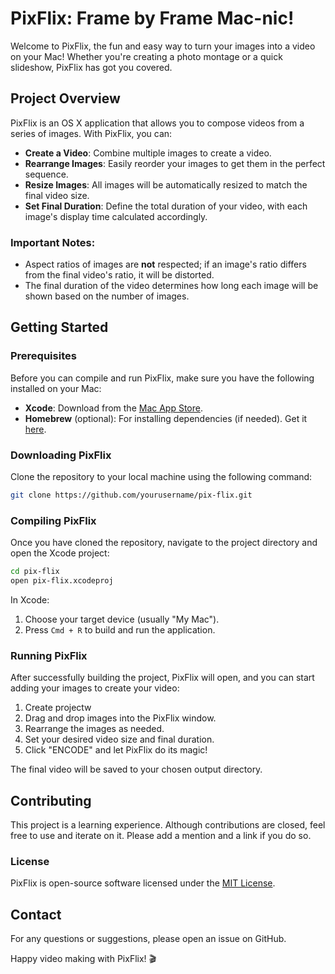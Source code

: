 # PixFlix: Frame by Frame Mac-nic!

Welcome to PixFlix, the fun and easy way to turn your images into a video on your Mac! Whether you're creating a photo montage or a quick slideshow, PixFlix has got you covered.

## Project Overview

PixFlix is an OS X application that allows you to compose videos from a series of images. With PixFlix, you can:

- **Create a Video**: Combine multiple images to create a video.
- **Rearrange Images**: Easily reorder your images to get them in the perfect sequence.
- **Resize Images**: All images will be automatically resized to match the final video size.
- **Set Final Duration**: Define the total duration of your video, with each image's display time calculated accordingly.

### Important Notes:
- Aspect ratios of images are **not** respected; if an image's ratio differs from the final video's ratio, it will be distorted.
- The final duration of the video determines how long each image will be shown based on the number of images.

## Getting Started

### Prerequisites

Before you can compile and run PixFlix, make sure you have the following installed on your Mac:

- **Xcode**: Download from the [Mac App Store](https://apps.apple.com/us/app/xcode/id497799835?mt=12).
- **Homebrew** (optional): For installing dependencies (if needed). Get it [here](https://brew.sh/).

### Downloading PixFlix

Clone the repository to your local machine using the following command:

```bash
git clone https://github.com/yourusername/pix-flix.git
```

### Compiling PixFlix

Once you have cloned the repository, navigate to the project directory and open the Xcode project:

```bash
cd pix-flix
open pix-flix.xcodeproj
```

In Xcode:

1. Choose your target device (usually "My Mac").
2. Press `Cmd + R` to build and run the application.

### Running PixFlix

After successfully building the project, PixFlix will open, and you can start adding your images to create your video:

1. Create projectw
2. Drag and drop images into the PixFlix window.
3. Rearrange the images as needed.
4. Set your desired video size and final duration.
5. Click "ENCODE" and let PixFlix do its magic!

The final video will be saved to your chosen output directory.

## Contributing

This project is a learning experience. Although contributions are closed, feel free to use and iterate on it. Please add a mention and a link if you do so.

### License

PixFlix is open-source software licensed under the [MIT License](LICENSE).

## Contact

For any questions or suggestions, please open an issue on GitHub.

Happy video making with PixFlix! 🎬

